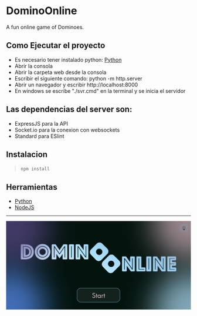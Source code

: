 # DominoOnline

A fun online game of Dominoes.

## Como Ejecutar el proyecto

- Es necesario tener instalado python: [Python](https://www.python.org/ftp/python/3.12.3/python-3.12.3-amd64.exe)
- Abrir la consola
- Abrir la carpeta web desde la consola
- Escribir el siguiente comando: python -m http.server
- Abrir un navegador y escribir http://localhost:8000
- En windows se escribe "./svr.cmd" en la terminal y se inicia el servidor

## Las dependencias del server son: 

- ExpressJS para la API
- Socket.io para la conexion con websockets
- Standard para ESlint

## Instalacion

> `npm install`

## Herramientas

- [Python](https://www.python.org/ftp/python/3.12.3/python-3.12.3-amd64.exe)
- [NodeJS](https://nodejs.org/dist/v22.2.0/node-v22.2.0-x64.msi)

---

![Poster](https://github.com/Lachy200408/DominoOnline/blob/codigo/screenshot.png)
